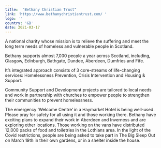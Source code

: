 ```yaml
---
title:  "Bethany Christian Trust"
link: 'https://www.bethanychristiantrust.com/ '
logo: ''
country: 'GB'
date: 2021-03-17
---
```

A national charity whose mission is to relieve the suffering and meet the long term needs of homeless and vulnerable people in Scotland.

Bethany supports almost 7,000 people a year across Scotland, including, Glasgow, Edinburgh, Bathgate, Dundee,  Aberdeen, Dumfries and Fife.

It’s integrated approach consists of 3 core-streams of life-changing services: Homelessness Prevention, Crisis Intervention and Housing & Support.

Community Support and Development projects are tailored to local needs and work in partnership with churches to empower people to strengthen their communities to prevent homelessness.

The emergency ‘Welcome Centre’ in a Haymarket Hotel is being well-used. Please pray for safety for all using it and those working there. Bethany have exciting plans to expand their work in Aberdeen and Inverness and are exploring other locations. Those working on the vans have distributed 12,000 packs of food and toiletries in the Lothians area. In the light of the Covid restrictions, people are being asked to take part in The Big Sleep Out on March 19th in their own gardens, or in a shelter inside the house.